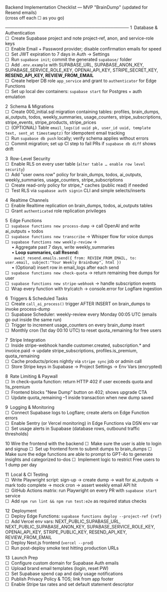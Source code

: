 Backend Implementation Checklist — MVP "BrainDump" (updated for Resend emails)  
(cross off each ☐ as you go)

────────────────────────────────────────
1 Database & Authentication  
☐ Create Supabase project and note project-ref, anon, and service-role keys  
☐ Enable Email + Password provider; disable confirmation emails for speed  
☐ Set JWT expiration to 7 days in Auth → Settings  
☐ Run `supabase init`; commit the generated `supabase/` folder  
☐ Add `.env.example` with SUPABASE_URL, SUPABASE_ANON_KEY, SUPABASE_SERVICE_ROLE_KEY, OPENAI_API_KEY, STRIPE_SECRET_KEY, **RESEND_API_KEY, REVIEW_FROM_EMAIL**  
☐ Create helper DB role `app_service` and grant to `authenticator` for Edge Functions  
☐ Set up local dev containers: `supabase start` for Postgres + auth emulation  

2 Schema & Migrations  
☐ Create 000_initial.sql migration containing tables: profiles, brain_dumps, ai_outputs, todos, weekly_summaries, usage_counters, stripe_subscriptions, stripe_events, stripe_products, stripe_prices  
☐ (OPTIONAL) Table `email_logs(id uuid pk, user_id uuid, template text, sent_at timestamptz)` for idempotent email tracking  
☐ Run `supabase db push` locally; verify schema applies without errors  
☐ Commit migration; set up CI step to fail PRs if `supabase db diff` shows drift  

3 Row-Level Security  
☐ Enable RLS on every user table (`alter table … enable row level security`)  
☐ Add "user owns row" policy for brain_dumps, todos, ai_outputs, weekly_summaries, usage_counters, stripe_subscriptions  
☐ Create read-only policy for stripe_* caches (public read) if needed  
☐ Test RLS via `supabase auth signin` CLI and simple selects/inserts  

4 Realtime Channels  
☐ Enable Realtime replication on brain_dumps, todos, ai_outputs tables  
☐ Grant `authenticated` role replication privileges  

5 Edge Functions  
☐ `supabase functions new process-dump` → call OpenAI and write ai_outputs + todos  
☐ `supabase functions new transcribe` → Whisper flow for voice dumps  
☐ `supabase functions new weekly-review` →  
  • Aggregate past 7 days, write weekly_summaries  
  • **Loop summaries, call Resend:**  
   `await resend.emails.send({ from: REVIEW_FROM_EMAIL, to: user.email, subject:"Your Weekly BrainDump", html })`  
  • (Optional) insert row in email_logs after each send  
☐ `supabase functions new check-quota` → return remaining free dumps for user  
☐ `supabase functions new stripe-webhook` → handle subscription events  
☐ Wrap every function with try/catch → console.error for Logflare ingestion  

6 Triggers & Scheduled Tasks  
☐ Create `call_ai_process()` trigger AFTER INSERT on brain_dumps to invoke process-dump  
☐ Supabase Scheduler: weekly-review every Monday 00:05 UTC (emails go out inside the same run)  
☐ Trigger to increment usage_counters on every brain_dump insert  
☐ Monthly cron (1st day 00:10 UTC) to reset quota_remaining for free users  

7 Stripe Integration  
☐ Inside stripe-webhook handle customer.created, subscription.* and invoice.paid → update stripe_subscriptions, profiles.is_premium, quota_remaining  
☐ Cache products/prices nightly via `stripe sync` job or admin call  
☐ Store Stripe keys in Supabase → Project Settings → Env Vars (encrypted)  

8 Rate Limiting & Paywall  
☐ In check-quota function: return HTTP 402 if user exceeds quota and !is_premium  
☐ Frontend blocks "New Dump" button on 402; shows upgrade CTA  
☐ Update quota_remaining –1 inside transaction when new dump saved  

9 Logging & Monitoring  
☐ Connect Supabase logs to Logflare; create alerts on Edge Function errors  
☐ Enable Sentry (or Vercel monitoring) in Edge Functions via DSN env var  
☐ Set usage alerts in Supabase (database rows, outbound traffic thresholds)  

10 Wire the frontend with the backend
☐ Make sure the user is able to login and signup
☐ Set up frontend form to submit dumps to brain_dumps
☐ Make sure the edge functions are able to prompt to GPT-4o to generate insights and categorized to-dos
☐ Implement logic to restrict Free users to 1 dump per day

11 Local & CI Testing  
☐ Write Playwright script: sign-up → create dump → wait for ai_outputs → mark todo complete → mock cron → assert weekly email API hit  
☐ GitHub Actions matrix: run Playwright on every PR with `supabase start` service  
☐ Add `npm run lint && npm run test:e2e` as required status checks  

12 Deployment  
☐ Deploy Edge Functions: `supabase functions deploy --project-ref {ref}`  
☐ Add Vercel env vars: NEXT_PUBLIC_SUPABASE_URL, NEXT_PUBLIC_SUPABASE_ANON_KEY, SUPABASE_SERVICE_ROLE_KEY, OPENAI_API_KEY, STRIPE_PUBLIC_KEY, RESEND_API_KEY, REVIEW_FROM_EMAIL  
☐ Deploy Next.js frontend (`vercel --prod`)  
☐ Run post-deploy smoke test hitting production URLs  

13 Launch Prep  
☐ Configure custom domain for Supabase Auth emails  
☐ Upload brand email templates (login, reset PW)  
☐ Set Supabase spend cap and daily usage notifications  
☐ Publish Privacy Policy & TOS; link from app footer  
☐ Enable Stripe tax rates and set default statement descriptor  
 